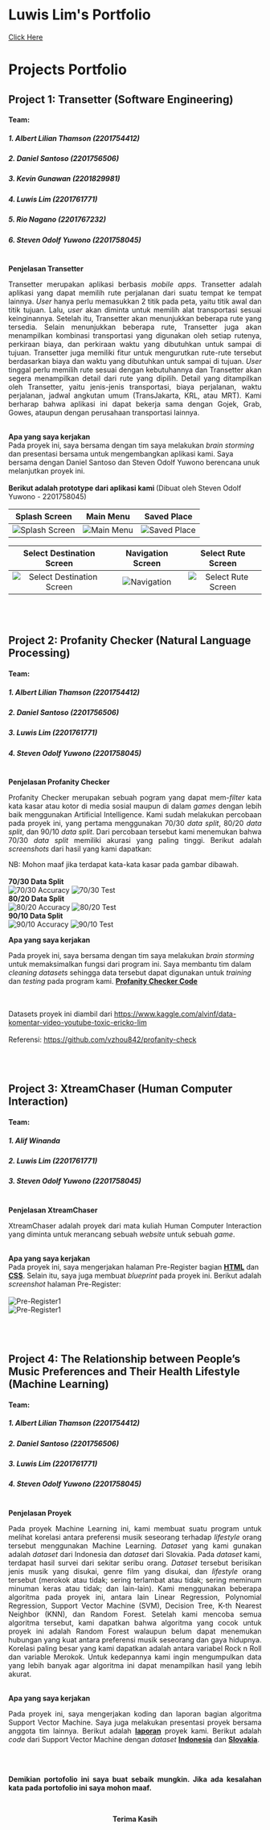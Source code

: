 # Luwis Lim's Portfolio

<a href="https://drive.google.com/drive/folders/1AFNa5DsMoBW9bOnNKS9oRM3GMV7GjytM?usp=sharing">Click Here</a>

# Projects Portfolio

## **Project 1: Transetter (Software Engineering)**
#### Team:
##### 1. Albert Lilian Thamson (2201754412)
##### 2. Daniel Santoso (2201756506)
##### 3. Kevin Gunawan (2201829981)
##### 4. Luwis Lim (2201761771)
##### 5. Rio Nagano (2201767232)
##### 6. Steven Odolf Yuwono (2201758045)


<br>
<b> Penjelasan Transetter </b>
<div> 
  <p align="justify">
     Transetter merupakan aplikasi berbasis <i>mobile apps</i>. Transetter adalah aplikasi yang dapat memilih rute perjalanan dari suatu tempat ke tempat lainnya.     <i>User</i> hanya perlu memasukkan 2 titik pada peta, yaitu titik awal dan titik tujuan. Lalu, <i>user</i> akan diminta untuk memilih alat transportasi sesuai    keinginannya. Setelah itu, Transetter akan menunjukkan beberapa rute yang tersedia. Selain menunjukkan beberapa rute, Transetter juga akan menampilkan kombinasi transportasi yang digunakan oleh setiap rutenya, perkiraan biaya, dan perkiraan waktu yang dibutuhkan untuk sampai di tujuan. Transetter juga memiliki fitur untuk mengurutkan rute-rute tersebut berdasarkan biaya dan waktu yang dibutuhkan untuk sampai di tujuan. <i>User</i> tinggal perlu memilih rute sesuai dengan kebutuhannya dan Transetter akan segera menampilkan detail dari rute yang  dipilih. Detail yang ditampilkan oleh Transetter, yaitu jenis-jenis transportasi, biaya perjalanan, waktu perjalanan, jadwal angkutan umum (TransJakarta, KRL, atau MRT). Kami berharap bahwa aplikasi ini dapat bekerja sama dengan Gojek, Grab, Gowes, ataupun dengan perusahaan transportasi lainnya.
  </p>
</div>

<br>
<b> Apa yang saya kerjakan </b>
<div>
  Pada proyek ini, saya bersama dengan tim saya melakukan <i>brain storming</i> dan presentasi bersama untuk mengembangkan aplikasi kami. Saya bersama dengan Daniel Santoso dan Steven Odolf Yuwono berencana unuk melanjutkan proyek ini.
</div>

<br>
<b> Berikut adalah prototype dari aplikasi kami </b> (Dibuat oleh Steven Odolf Yuwono - 2201758045)


| Splash Screen |  Main Menu | Saved Place | 
|:-------------------------:|:-------------------------:|:-------------------------:|
|<img src="https://github.com/luwislim/Portfolio/blob/master/images/splash.jpg?raw=true" alt="Splash Screen">  |  <img src="https://github.com/luwislim/Portfolio/blob/master/images/menu.jpg?raw=true" alt="Main Menu"> | <img src="https://github.com/luwislim/Portfolio/blob/master/images/saved.jpg?raw=true" alt="Saved Place"> |

| Select Destination Screen |  Navigation Screen | Select Rute Screen  | 
|:-------------------------:|:-------------------------:|:-------------------------:|
|<img src="https://github.com/luwislim/Portfolio/blob/master/images/dest.jpg?raw=true" alt="Select Destination Screen">  |  <img src="https://github.com/luwislim/Portfolio/blob/master/images/navi.jpg?raw=true" alt="Navigation"> | <img src="https://github.com/luwislim/Portfolio/blob/master/images/select.jpg?raw=true" alt="Select Rute Screen"> |

<br><br>
## Project 2: Profanity Checker (Natural Language Processing)
#### Team:
##### 1. Albert Lilian Thamson (2201754412)
##### 2. Daniel Santoso (2201756506)
##### 3. Luwis Lim (2201761771)
##### 4. Steven Odolf Yuwono (2201758045)

<br>
<b> Penjelasan Profanity Checker </b>
<div> 
  <p align="justify">
    Profanity Checker merupakan sebuah pogram yang dapat mem-<i>filter</i> kata kata kasar atau kotor di media sosial maupun di dalam <i>games</i> dengan lebih baik menggunakan Artificial Intelligence. Kami sudah melakukan percobaan pada proyek ini, yang pertama menggunakan 70/30 <i>data split</i>, 80/20 <i>data split</i>, dan 90/10 <i>data split</i>. Dari percobaan tersebut kami menemukan bahwa 70/30 <i>data split</i> memiliki akurasi yang paling tinggi. Berikut adalah <i>screenshots</i> dari hasil yang kami dapatkan:
  </p>
  NB: Mohon maaf jika terdapat kata-kata kasar pada gambar dibawah.
  <br>
  <br>
  <b>70/30 Data Split</b><br>
  <img src="https://github.com/luwislim/Portfolio/blob/master/ProfanityChecker/data(split70+stopwords)/acc(70).png?raw=true" alt="70/30 Accuracy">
  <img src="https://github.com/luwislim/Portfolio/blob/master/ProfanityChecker/data(split70+stopwords)/percobaan(70).png?raw=true" alt="70/30 Test">
  <br>
  <b>80/20 Data Split</b><br>
  <img src="https://github.com/luwislim/Portfolio/blob/master/ProfanityChecker/data(split80+stopwords)/acc(80).png?raw=true" alt="80/20 Accuracy">
  <img src="https://github.com/luwislim/Portfolio/blob/master/ProfanityChecker/data(split80+stopwords)/percobaan(80).png?raw=true" alt="80/20 Test">
  <br>
  <b>90/10 Data Split</b><br>
  <img src="https://github.com/luwislim/Portfolio/blob/master/ProfanityChecker/data(split90+stopwords)/acc(90).png?raw=true" alt="90/10 Accuracy">
  <img src="https://github.com/luwislim/Portfolio/blob/master/ProfanityChecker/data(split90+stopwords)/percobaan(90).png?raw=true" alt="90/10 Test">
</div>

<b> Apa yang saya kerjakan </b>
<div>
  Pada proyek ini, saya bersama dengan tim saya melakukan <i>brain storming</i> untuk memaksimalkan fungsi dari program ini. Saya membantu tim dalam <i>cleaning datasets</i> sehingga data tersebut dapat digunakan untuk <i>training</i> dan <i>testing</i> pada program kami. <a href="https://github.com/luwislim/Portfolio/blob/master/ProfanityChecker/master.ipynb"><b>Profanity Checker Code</b></a>

  <br><br>
  Datasets proyek ini diambil dari <a href="https://www.kaggle.com/alvinf/data-komentar-video-youtube-toxic-ericko-lim">https://www.kaggle.com/alvinf/data-komentar-video-youtube-toxic-ericko-lim</a>
  <br><br>
  Referensi: <a href="https://github.com/vzhou842/profanity-check">https://github.com/vzhou842/profanity-check</a>
</div>

<br><br>
## Project 3: XtreamChaser (Human Computer Interaction)
#### Team:
##### 1. Alif Winanda
##### 2. Luwis Lim (2201761771)
##### 3. Steven Odolf Yuwono (2201758045)

<br>
<b> Penjelasan XtreamChaser </b>
<div> 
  <p align="justify">
    XtreamChaser adalah proyek dari mata kuliah Human Computer Interaction yang diminta untuk merancang sebuah <i>website</i> untuk sebuah <i>game</i>.
  </p>
</div>

<br>
<b> Apa yang saya kerjakan </b>
<div>
  Pada proyek ini, saya mengerjakan halaman Pre-Register bagian <a href="https://github.com/luwislim/Portfolio/blob/master/XtreamChaser/preregister.html"><b>HTML</b></a> dan <a href="https://github.com/luwislim/Portfolio/blob/master/XtreamChaser/css/register-style.css"><b>CSS</b></a>. Selain itu, saya juga membuat <i>blueprint</i> pada proyek ini. Berikut adalah <i>screenshot</i> halaman Pre-Register:
  <br><br>
  <img src="https://github.com/luwislim/Portfolio/blob/master/XtreamChaser/preregister.PNG?raw=true" alt="Pre-Register1">
  <br>
  <img src="https://github.com/luwislim/Portfolio/blob/master/XtreamChaser/preregister2.PNG?raw=true" alt="Pre-Register1">
</div>

<br><br>
## Project 4: The Relationship between People’s Music Preferences and Their Health Lifestyle (Machine Learning)
#### Team:
##### 1. Albert Lilian Thamson (2201754412)
##### 2. Daniel Santoso (2201756506)
##### 3. Luwis Lim (2201761771)
##### 4. Steven Odolf Yuwono (2201758045)

<br>
<b> Penjelasan Proyek </b>
<div> 
  <p align="justify">
    Pada proyek Machine Learning ini, kami membuat suatu program untuk melihat korelasi antara preferensi musik seseorang terhadap <i>lifestyle</i> orang tersebut menggunakan Machine Learning. <i>Dataset</i> yang kami gunakan adalah <i>dataset</i> dari Indonesia dan <i>dataset</i> dari Slovakia. Pada <i>dataset</i> kami, terdapat hasil survei dari sekitar seribu orang. <i>Dataset</i> tersebut berisikan jenis musik yang disukai, genre film yang disukai, dan <i>lifestyle</i> orang tersebut (merokok atau tidak; sering terlambat atau tidak; sering meminum minuman keras atau tidak; dan lain-lain). Kami menggunakan beberapa algoritma pada proyek ini, antara lain Linear Regression, Polynomial Regression, Support Vector Machine (SVM), Decision Tree, K-th Nearest Neighbor (KNN), dan Random Forest. Setelah kami mencoba semua algoritma tersebut, kami dapatkan bahwa algoritma yang cocok untuk proyek ini adalah Random Forest walaupun belum dapat menemukan hubungan yang kuat antara preferensi musik seseorang dan gaya hidupnya. Korelasi paling besar yang kami dapatkan adalah antara variabel Rock n Roll dan variable Merokok. Untuk kedepannya kami ingin mengumpulkan data yang lebih banyak agar algoritma ini dapat menampilkan hasil yang lebih akurat.
  </p>
</div>

<br>
<b> Apa yang saya kerjakan </b>
<div>
  <p align="justify">
    Pada proyek ini, saya mengerjakan koding dan laporan bagian algoritma Support Vector Machine. Saya juga melakukan presentasi proyek bersama anggota tim lainnya. Berikut adalah <a   href="https://github.com/luwislim/Portfolio/blob/master/Music_and_Lifestyle/Laporan%20Project%20Machine%20Learning_AlbertDanielLuwisSteven.docx"><b>laporan</b></a> proyek kami. Berikut adalah <i>code</i> dari Support Vector Machine dengan <i>dataset</i> <a href="https://github.com/luwislim/Portfolio/blob/master/Music_and_Lifestyle/Code_and_Dataset/Support%20Vector%20Machine%20Project%20ML(indo).ipynb"><b>Indonesia</b></a> dan <a href="https://github.com/luwislim/Portfolio/blob/master/Music_and_Lifestyle/Code_and_Dataset/Support%20Vector%20Machine%20Project%20ML%20(Slovenia).ipynb"><b>Slovakia</b></a>.
  </p>
</div>

<br><br>
<p align="justify">
  <b>Demikian portofolio ini saya buat sebaik mungkin. Jika ada kesalahan kata pada portofolio ini saya mohon maaf.</b>
</p>
<br>
<p align="center">
  <b>Terima Kasih</b>
</p>
